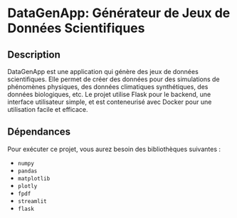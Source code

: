 # DataGenApp: Générateur de Jeux de Données Scientifiques

## Description
DataGenApp est une application qui génère des jeux de données scientifiques. Elle permet de créer des données pour des simulations de phénomènes physiques, des données climatiques synthétiques, des données biologiques, etc. 
Le projet utilise Flask pour le backend, une interface utilisateur simple, et est conteneurisé avec Docker pour une utilisation facile et efficace.

## Dépendances
Pour exécuter ce projet, vous aurez besoin des bibliothèques suivantes :
- `numpy`
- `pandas`
- `matplotlib`
- `plotly`
- `fpdf`
- `streamlit`
- `flask`
